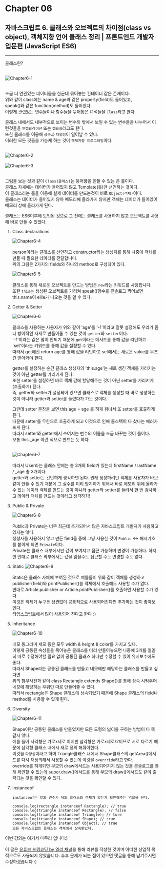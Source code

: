 # Chapter 06

## 자바스크립트 6. 클래스와 오브젝트의 차이점(class vs object), 객체지향 언어 클래스 정리 | 프론트엔드 개발자 입문편 (JavaScript ES6)

---

클래스란?<br><br>

![Chapter6-1](./Chapter6-1.png)<br><br>

조금 더 연관있는 데이터들을 한군데 묶어놓는 컨테이너 같은 존재이다.<br>위와 같이 class에는 name & age와 같은 property(field)도 들어있고,<br>speak()와 같은 function(method)도 들어있다.<br>이렇게 관련있는 변수들이나 함수들을 묶어놓은 녀석들을 `Class`라고 한다.<br>

클래스 내에서도 내부적으로 보이는 변수와 밖에서 보일 수 있는 변수들을 나누어서 이런것들을 `인캡슐레이션` 또는 `캡슐화`라고도 한다.<br>또한 클래스를 이용해 `상속`과 `다양성`이 일어날 수 있다.<br>이러한 모든 것들을 가능케 하는 것이 `객체지향 프로그래밍`이다.<br><br>

![Chapter6-2](./Chapter6-2.png)<br><br>
![Chapter6-3](./Chapter6-3.png)<br><br>

그림을 보는 것과 같이 `Class(클래스)`는 붕어빵을 만들 수 있는 큰 틀이다.<br>클래스 자체에는 데이터가 들어있지 않고 Template(틀)만 선언하는 것이다.<br>이 클래스라는 틀을 이용해 실제 데이터를 만드는것이 바로 `Object(객체)`이다.<br>클래스는 데이터가 들어있지 않아 메모리에 올라가지 않지만 객체는 데이터가 들어있어 메모리 상에 올라가게 된다.<br>

클래스는 ES6이후에 도입된 것으로 그 전에는 클래스를 사용하지 않고 오브젝트를 사용해 바로 만들 수 있었다.<br>

1. Class declarations

   ![Chapter6-4](./Chapter6-4.png)<br><br>
   person이라는 클래스를 선언하고 constructor라는 생성자를 통해 나중에 객체를 만들 때 필요한 데이터를 전달합니다.<br>위의 그림은 2가지의 fields와 하나의 method로 구성되어 있다.<br>

   ![Chapter6-5](./Chapter6-5.png)<br><br>
   클래스를 통해 새로운 오브젝트를 만드는 방법은 `new`라는 키워드를 사용합니다.<br>또한 `this`는 생성된 오브젝트를 가리켜 speak()함수를 콘솔로그 찍어보면 this.name이 ellie가 나오는 것을 알 수 있다.<br>

2. Getter & Setter

   ![Chapter6-6](./Chapter6-6.png)<br><br>
   클래스를 사용하는 사용자가 위와 같이 'age'를 '-1'이라고 잘못 설정해도 우리가 좀 더 방어적인 자세로 만들어줄 수 있는 것이 `getter`와 `setter`이다.<br>'-1'이라는 값은 말이 안되기 때문에 `get`이라는 메서드를 통해 값을 리턴하고 `set'이라는 키워드를 통해 값을 설정할 수 있다.<br>따라서 get에선 return age를 통해 값을 리턴하고 set에서는 새로운 value를 무조건 받아와야 한다.<br>

   getter를 설정하는 순간 클래스 생성자의 'this.age'는 새로 생긴 객체를 가리키는 것이 아닌 getter를 가리키게 된다.<br>또한 setter를 설정하면 바로 객체 값에 할당해주는 것이 아닌 setter를 가리키게(호출하게) 된다.<br>즉, getter와 setter가 설정되어 있으면 클래스로 객체를 생성할 때 바로 생성하는 것이 아니라 getter와 setter를 들렸다가 가는 것이다.<br>

   그런데 setter 문장을 보면 this.age = age 를 하게 됨녀서 또 setter를 호출하게 된다.<br>때문에 setter를 무한으로 호출하게 되고 이것으로 인해 콜스택이 다 찼다는 에러가 뜨게 된다.<br>따라서 setter와 getter에서 쓰여지는 변수의 이름을 조금 바꾸는 것이 룰이다.<br>보통 this.\_age 이런 식으로 만드는 듯 하다.<br><br>

   ![Chapter6-7](./Chapter6-7.png)<br><br>
   따라서 User라는 클래스 안에는 총 3개의 field가 있는데 firstName / lastName / \_age 총 3개이다.<br>getter와 setter는 간단하게 생각하면 된다. 원래 생성하려던 객체를 사용자가 바보같이 만들 수 있기 때문에 그 실수를 미리 방지하기 위해서 바로 메모리 위에 올라가 수 있는 데이터 객체를 만드는 것이 아니라 getter와 setter를 들려서 한 번 검사하고 데이터 객체를 만드는 것이라고 생각하자!<br>

3. Public & Private

   ![Chapter6-8](./Chapter6-8.png)<br><br>
   Public과 Private는 너무 최근데 추가되어서 많은 자바스크립트 개발자가 사용하고 있지는 않다.<br>생성자를 사용하지 않고 만든 field들 중에 그냥 사용한 것이 `Public` <-> 해시기호를 붙이게 되면 `Private`이다.<br>Private는 클래스 내부에서만 값이 보여지고 접근 가능하며 변경이 가능하다. 하지만 반대로 클래스 외부에서는 값을 읽을수도 접근할 수도 변경할 수도 없다.<br>

4. Static
   ![Chapter6-9](./Chapter6-9.png)<br><br>
   Static은 클래스 자체에 부여된 것으로 예를들어 위와 같이 객체를 생성하고 publisher(field)와 printPublisher()를 객체에서 호출해도 사용할 수가 없다.<br>반대로 Article.publisher or Article.printPublisher()를 호출하면 사용할 수가 있다.<br>이것은 객체가 누구든 상관없이 공통적으로 사용되어진다면 추가하는 것이 좋아보인다.<br>타입스크립트에서 많이 사용되어 진다고 한다 :)<br>

5. Inheritance

   ![Chapter6-10](./Chapter6-10.png)<br><br>
   네모 동그라미 세모 등은 모두 width & height & color를 가지고 있다.<br>이렇게 공통된 속성들을 묶어놓은 클래스를 미리 만들어놓으면 나중에 3개를 일일히 따로 수정해야할 필요 없이 공통된 클래스 하나만 수정할 수 있어 유지보수에도 좋다.<br>따라서 Shape라는 공통된 클래스를 만들고 네모에만 해당하는 클래스를 만들고 싶다면<br>위의 첨부사진과 같이 class Rectangle extends Shape{}를 통해 상속 시켜주어 네모에 해당하는 부위만 따로 만들어줄 수 있다.<br>따라서 rectangle은 Shape 클래스에 상속되었기 때문에 Shape 클래스의 field나 method를 사용할 수 있게 된다.<br>

6. Diversity

   ![Chapter6-11](./Chapter6-11.png)<br><br>
   Shape이란 공통된 클래스를 만들었지만 모든 도형의 넓이를 구하는 방법이 다 똑같지 않다.<br>예를 들어 사각형은 가로x세로 이지만 삼각형은 가로x세로/2이므로 서로 다르기 때문에 삼각형 클래스 내에서 새로 정의 해줘야한다.<br>이것을 `다양성`이라고 하며 Triangle클래스 내에서 Shape클래스의 getArea()메서드를 다시 재정의해서 사용할 수 있는데 이것을 `overrride`라고 한다.<br>override를 하게되면 부모의 draw메서드는 사용되어지지 않는 것을 콘솔로그를 통해 확인할 수 있는데 super.draw()메서드를 통해 부모의 draw()메서드도 같이 출력되는 것을 확인할 수 있다.<br>

7. Instanceof

   ```
   instanceof는 앞의 변수가 뒤의 클래스의 객체가 맞는지 확인해주는 역할을 한다.

   console.log(rectangle instanceof Rectangle); // true
   console.log(triangle instanceof Rectangle); // false
   console.log(triangle instanceof Triangle); // ture
   console.log(triangle instanceof Shape); // true
   console.log(triangle instanceof Object); // true
   모든 자바스크립트 클래스는 객체에서 상속받았다.
   ```

이번 강의는 여기서 마무리 입니다:)<br><br>
이 글은 [유튜브 드림코딩 by 엘리 채널](https://www.youtube.com/watch?v=tJieVCgGzhs&list=PLv2d7VI9OotTVOL4QmPfvJWPJvkmv6h-2&index=6)을 통해 리뷰를 작성한 것이며 어떠한 상업적 목적으로도 사용되지 않았습니다. 추후 문제가 되는 점이 있으면 댓글을 통해 남겨주시면 수정하겠습니다 :)
